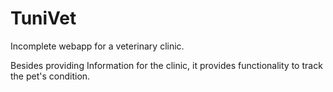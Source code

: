 # TuniVet
Incomplete webapp for a veterinary clinic.

Besides providing Information for the clinic, it provides functionality to track the pet's condition.